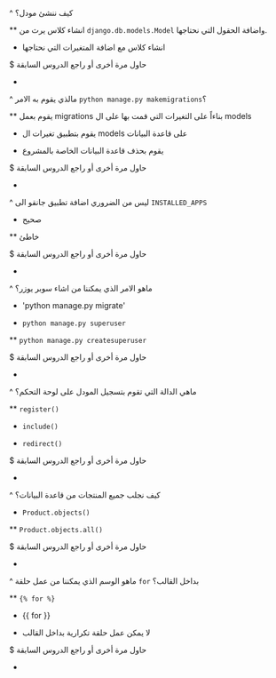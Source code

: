 ^ كيف ننشئ مودل؟

** انشاء كلاس يرث من `django.db.models.Model` واضافة الحقول التي نحتاجها.

* انشاء كلاس مع اضافة المتغيرات التي نحتاجها

$ حاول مرة أخرى أو راجع الدروس السابقة

-

^ مالذي يقوم به الامر `python manage.py makemigrations`؟

** يقوم بعمل migrations بناءاً على التغيرات التي قمت بها على ال models 

* يقوم بتطبيق تغيرات ال models على قاعدة البيانات

* يقوم بحذف قاعدة البيانات الخاصة بالمشروع

$ حاول مرة أخرى أو راجع الدروس السابقة

-

^ ليس من الضروري اضافة تطبيق جانقو الى `INSTALLED_APPS`

* صحيح

** خاطئ

$ حاول مرة أخرى أو راجع الدروس السابقة

-

^ ماهو الامر الذي يمكننا من اشاء سوبر يوزر؟

* 'python manage.py migrate'

* `python manage.py superuser`

** `python manage.py createsuperuser`

$ حاول مرة أخرى أو راجع الدروس السابقة

-

^ ماهي الدالة التي تقوم بتسجيل المودل على لوحة التحكم؟

** `register()`

* `include()`

* `redirect()`

$ حاول مرة أخرى أو راجع الدروس السابقة

-

^ كيف نجلب جميع المنتجات من قاعدة البيانات؟

* `Product.objects()`

** `Product.objects.all()`

$ حاول مرة أخرى أو راجع الدروس السابقة

-

^ ماهو الوسم الذي يمكننا من عمل حلقة `for` بداخل القالب؟

** `{% for %}`

* {{ for }}

* لا يمكن عمل حلقة تكرارية بداخل القالب

$ حاول مرة أخرى أو راجع الدروس السابقة

-